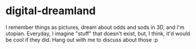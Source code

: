 # digital-dreamland
I remember things as pictures, dream about odds and sods in 3D, and I'm utopian. Everyday, I imagine "stuff" that doesn't exist, but, I think, it'd would be cool if they did. Hang out with me to discuss about those :p

